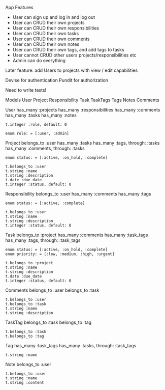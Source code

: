 App Features
  - User can sign up and log in and log out
  - User can CRUD their own projects
  - User can CRUD their own responsibilities
  - User can CRUD their own tasks
  - User can CRUD their own comments
  - User can CRUD their own notes
  - User can CRUD their own tags, and add tags to tasks
  - User cannot CRUD other users projects/responsibilities etc
  - Admin can do everything


  Later feature: add Users to projects with view / edit capabilities

  Devise for authentication
  Pundit for authorization


  Need to write tests!


Models
  User
  Project
  Responsibility
  Task
  TaskTags
  Tags
  Notes
  Comments

  User
    has_many :projects
    has_many :responsibilities
    has_many :comments
    has_many :tasks
    has_many :notes

    t.integer :role, default: 0

    enum role: = [:user, :admin]



  Project
    belongs_to :user
    has_many :tasks
    has_many :tags, through: :tasks
    has_many :comments, through: :tasks

    enum status: = [:active, :on_hold, :complete]

    t.belongs_to :user
    t.string :name
    t.string :description
    t.date :due_date
    t.integer :status, default: 0


  Responsibility
    belongs_to :user
    has_many :comments
    has_many :tags

    enum status: = [:active, :complete]

    t.belongs_to :user
    t.string :name
    t.string :description
    t.integer :status, default: 0

  Task
    belongs_to :project
    has_many :comments
    has_many :task_tags
    has_many :tags, through: :task_tags

    enum status: = [:active, :on_hold, :complete]
    enum priority: = [:low, :medium, :high, :urgent]

    t.belongs_to :project
    t.string :name
    t.string :description
    t.date :due_date
    t.integer :status, default: 0

  Comments
    belongs_to :user
    belongs_to :task

    t.belongs_to :user
    t.belongs_to :task
    t.string :name
    t.string :description

  TaskTag
    belongs_to :task
    belongs_to :tag

    t.belongs_to :task
    t.belongs_to :tag

  Tag
    has_many :task_tags
    has_many :tasks, through: :task_tags

    t.string :name

  Note
    belongs_to :user

    t.belongs_to :user
    t.string :name
    t.string :content



